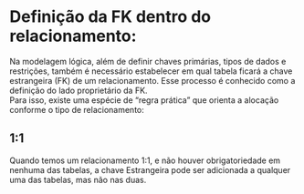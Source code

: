 # Definição da FK dentro do relacionamento:

Na modelagem lógica, além de definir chaves primárias, tipos de dados e restrições, também é necessário estabelecer em qual tabela ficará a chave estrangeira (FK) de um relacionamento. 
Esse processo é conhecido como a definição do lado proprietário da FK.  
Para isso, existe uma espécie de “regra prática” que orienta a alocação conforme o tipo de relacionamento:

## 1:1

Quando temos um relacionamento 1:1, e não houver obrigatoriedade em nenhuma das tabelas, a chave Estrangeira pode ser adicionada a qualquer uma das tabelas, mas não nas duas. 
